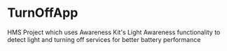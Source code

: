 # TurnOffApp
HMS Project which uses Awareness Kit's Light Awareness functionality to detect light and turning off services for better battery performance
